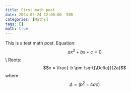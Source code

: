 ```yaml
---
title: First math post
date: 2024-03-24 12:00:00 -500
categories: [Maths]
tags: []
math: true
---
```

This is a test math post.
Equation: $$ax^2 + bx + c = 0$$
\\
Roots: $$x = \frac{-b \pm \sqrt{\Delta}}{2a}$$
where
$$ \Delta = {(b^2-4ac)}$$

